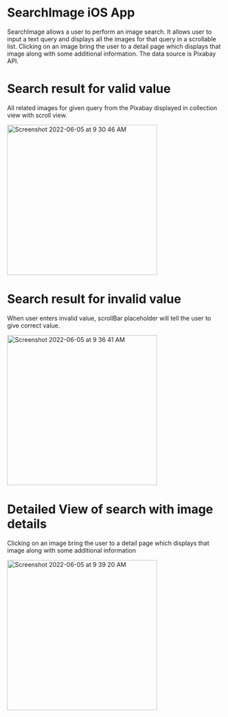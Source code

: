 # SearchImage iOS App
SearchImage allows a user to perform an image search. It allows user to input a text query and displays all the images for that query in a scrollable list. Clicking on an image bring the user to a detail page which displays that image along with some additional information. The data source is Pixabay API.
# Search result for valid value
All related images for given query from the Pixabay displayed in collection view with scroll view. 

<img width="349" alt="Screenshot 2022-06-05 at 9 30 46 AM" src="https://user-images.githubusercontent.com/68315391/172034473-dc0bad58-8780-416d-90f1-ebfe597ab0f5.png">

# Search result for invalid value
When user enters invalid value, scrollBar placeholder will tell the user to give correct value.

<img width="349" alt="Screenshot 2022-06-05 at 9 36 41 AM" src="https://user-images.githubusercontent.com/68315391/172034588-99659842-dca9-44f2-9bf7-5a34eb619ba9.png">

# Detailed View of search with image details
Clicking on an image bring the user to a detail page which displays that image along with some additional information

<img width="349" alt="Screenshot 2022-06-05 at 9 39 20 AM" src="https://user-images.githubusercontent.com/68315391/172034653-5cc3c68d-5a4f-4377-bdc6-7c95ea490b42.png">
